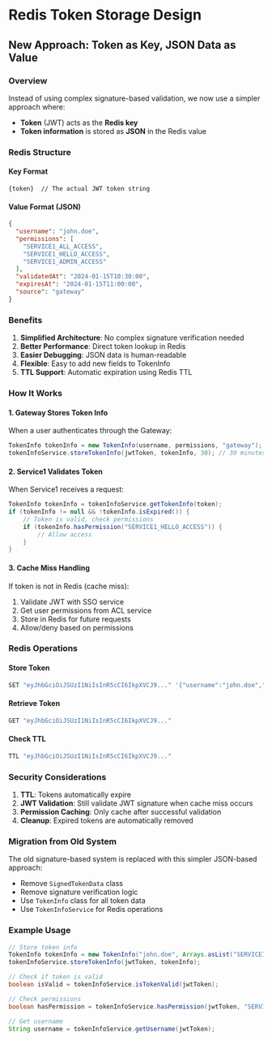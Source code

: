 # Redis Token Storage Design

## New Approach: Token as Key, JSON Data as Value

### Overview
Instead of using complex signature-based validation, we now use a simpler approach where:
- **Token** (JWT) acts as the **Redis key**
- **Token information** is stored as **JSON** in the Redis value

### Redis Structure

#### Key Format
```
{token}  // The actual JWT token string
```

#### Value Format (JSON)
```json
{
  "username": "john.doe",
  "permissions": [
    "SERVICE1_ALL_ACCESS",
    "SERVICE1_HELLO_ACCESS", 
    "SERVICE1_ADMIN_ACCESS"
  ],
  "validatedAt": "2024-01-15T10:30:00",
  "expiresAt": "2024-01-15T11:00:00",
  "source": "gateway"
}
```

### Benefits

1. **Simplified Architecture**: No complex signature verification needed
2. **Better Performance**: Direct token lookup in Redis
3. **Easier Debugging**: JSON data is human-readable
4. **Flexible**: Easy to add new fields to TokenInfo
5. **TTL Support**: Automatic expiration using Redis TTL

### How It Works

#### 1. Gateway Stores Token Info
When a user authenticates through the Gateway:
```java
TokenInfo tokenInfo = new TokenInfo(username, permissions, "gateway");
tokenInfoService.storeTokenInfo(jwtToken, tokenInfo, 30); // 30 minutes TTL
```

#### 2. Service1 Validates Token
When Service1 receives a request:
```java
TokenInfo tokenInfo = tokenInfoService.getTokenInfo(token);
if (tokenInfo != null && !tokenInfo.isExpired()) {
    // Token is valid, check permissions
    if (tokenInfo.hasPermission("SERVICE1_HELLO_ACCESS")) {
        // Allow access
    }
}
```

#### 3. Cache Miss Handling
If token is not in Redis (cache miss):
1. Validate JWT with SSO service
2. Get user permissions from ACL service
3. Store in Redis for future requests
4. Allow/deny based on permissions

### Redis Operations

#### Store Token
```bash
SET "eyJhbGciOiJSUzI1NiIsInR5cCI6IkpXVCJ9..." '{"username":"john.doe","permissions":["SERVICE1_ALL_ACCESS"],"validatedAt":"2024-01-15T10:30:00","expiresAt":"2024-01-15T11:00:00","source":"gateway"}' EX 1800
```

#### Retrieve Token
```bash
GET "eyJhbGciOiJSUzI1NiIsInR5cCI6IkpXVCJ9..."
```

#### Check TTL
```bash
TTL "eyJhbGciOiJSUzI1NiIsInR5cCI6IkpXVCJ9..."
```

### Security Considerations

1. **TTL**: Tokens automatically expire
2. **JWT Validation**: Still validate JWT signature when cache miss occurs
3. **Permission Caching**: Only cache after successful validation
4. **Cleanup**: Expired tokens are automatically removed

### Migration from Old System

The old signature-based system is replaced with this simpler JSON-based approach:
- Remove `SignedTokenData` class
- Remove signature verification logic
- Use `TokenInfo` class for all token data
- Use `TokenInfoService` for Redis operations

### Example Usage

```java
// Store token info
TokenInfo tokenInfo = new TokenInfo("john.doe", Arrays.asList("SERVICE1_ALL_ACCESS"));
tokenInfoService.storeTokenInfo(jwtToken, tokenInfo);

// Check if token is valid
boolean isValid = tokenInfoService.isTokenValid(jwtToken);

// Check permissions
boolean hasPermission = tokenInfoService.hasPermission(jwtToken, "SERVICE1_HELLO_ACCESS");

// Get username
String username = tokenInfoService.getUsername(jwtToken);
```
